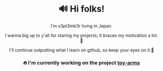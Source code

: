 <div align="center">
  
# 🔊 Hi folks!
  
I'm s3pt3mb3r living in Japan.

I wanna big up to y'all for staring my projects, it braces my motivation a lot. 🚀

I'll continue outputting what I learn on github, so keep your eyes on it.🧪

### 🔥 I'm currently working on the project **[toy-arms](https://github.com/s3pt3mb3r/toy-arms)**
  
</div>
